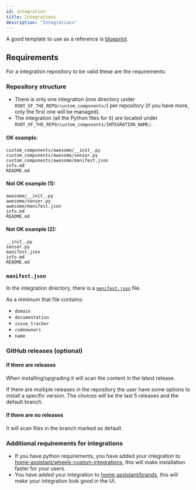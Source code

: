 ```yaml
---
id: integration
title: Integrations
description: "Integrations"
---
```


A good template to use as a reference is [blueprint](https://github.com/custom-components/blueprint).

## Requirements

For a integration repository to be valid these are the requirements:

### Repository structure

- There is only one integration (one directory under `ROOT_OF_THE_REPO/custom_components/`) per repository (if you have more, only the first one will be managed).
- The integration (all the Python files for it) are located under `ROOT_OF_THE_REPO/custom_components/INTEGRATION_NAME/`.

#### OK example:

```text
custom_components/awesome/__init_.py
custom_components/awesome/sensor.py
custom_components/awesome/manifest.json
info.md
README.md
```

#### Not OK example (1):

```text
awesome/__init_.py
awesome/sensor.py
awesome/manifest.json
info.md
README.md
```

#### Not OK example (2):

```text
__init_.py
sensor.py
manifest.json
info.md
README.md
```

### `manifest.json`

In the integration directory, there is a [`manifest.json`](https://developers.home-assistant.io/docs/en/creating_integration_manifest.html) file.

As a minimum that file contains:

- `domain`
- `documentation`
- `issue_tracker`
- `codeowners`
- `name`

### GitHub releases (optional)

#### If there are releases

When installing/upgrading it will scan the content in the latest release.

If there are multiple releases in the repository the user have some options to install a specific version.
The choices will be the last 5 releases and the default branch.

#### If there are no releases

It will scan files in the branch marked as default.

### Additional requirements for integrations

- If you have python requirements, you have added your integration to [home-assistant/wheels-custom-integrations](https://github.com/home-assistant/wheels-custom-integrations), this will make installation faster for your users.
- You have added your integration to [home-assistant/brands](https://github.com/home-assistant/brands), this will make your integration look good in the UI.